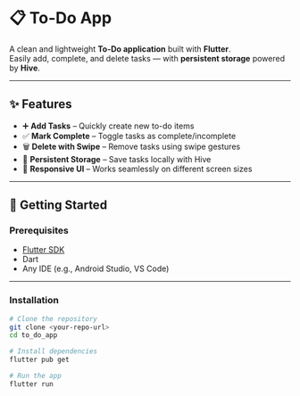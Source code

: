 # 📋 To-Do App

A clean and lightweight **To-Do application** built with **Flutter**.  
Easily add, complete, and delete tasks — with **persistent storage** powered by **Hive**.

---

## ✨ Features

- ➕ **Add Tasks** – Quickly create new to-do items  
- ✅ **Mark Complete** – Toggle tasks as complete/incomplete  
- 🗑 **Delete with Swipe** – Remove tasks using swipe gestures  
- 💾 **Persistent Storage** – Save tasks locally with Hive  
- 📱 **Responsive UI** – Works seamlessly on different screen sizes  

---

## 🚀 Getting Started

### **Prerequisites**
- [Flutter SDK](https://docs.flutter.dev/get-started/install)  
- Dart  
- Any IDE (e.g., Android Studio, VS Code)

---

### **Installation**
```bash
# Clone the repository
git clone <your-repo-url>
cd to_do_app

# Install dependencies
flutter pub get

# Run the app
flutter run
